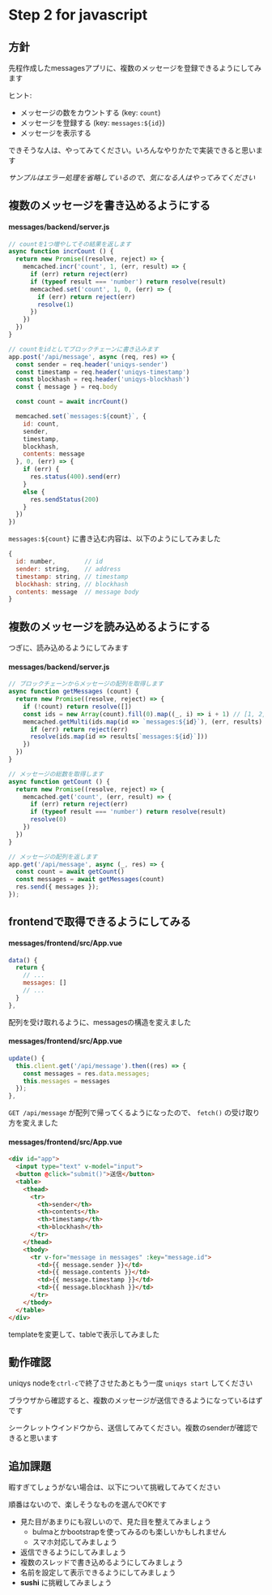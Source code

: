 # Step 2 for javascript
## 方針
先程作成したmessagesアプリに、複数のメッセージを登録できるようにしてみます

ヒント:

- メッセージの数をカウントする (key: `count`)
- メッセージを登録する (key: `messages:${id}`)
- メッセージを表示する

できそうな人は、やってみてください。いろんなやりかたで実装できると思います

*サンプルはエラー処理を省略しているので、気になる人はやってみてください*

## 複数のメッセージを書き込めるようにする

#### messages/backend/server.js
```js
// countを1つ増やしてその結果を返します
async function incrCount () {
  return new Promise((resolve, reject) => {
    memcached.incr('count', 1, (err, result) => {
      if (err) return reject(err)
      if (typeof result === 'number') return resolve(result)
      memcached.set('count', 1, 0, (err) => {
        if (err) return reject(err)
        resolve(1)
      })
    })
  })
}

// countをidとしてブロックチェーンに書き込みます
app.post('/api/message', async (req, res) => {
  const sender = req.header('uniqys-sender')
  const timestamp = req.header('uniqys-timestamp')
  const blockhash = req.header('uniqys-blockhash')
  const { message } = req.body

  const count = await incrCount()

  memcached.set(`messages:${count}`, {
    id: count,
    sender,
    timestamp,
    blockhash,
    contents: message
  }, 0, (err) => {
    if (err) {
      res.status(400).send(err)
    }
    else {
      res.sendStatus(200)
    }
  })
})
```

`messages:${count}` に書き込む内容は、以下のようにしてみました
```js
{
  id: number,        // id
  sender: string,    // address
  timestamp: string, // timestamp
  blockhash: string, // blockhash
  contents: message  // message body
}
```

## 複数のメッセージを読み込めるようにする
つぎに、読み込めるようにしてみます

#### messages/backend/server.js
```js
// ブロックチェーンからメッセージの配列を取得します
async function getMessages (count) {
  return new Promise((resolve, reject) => {
    if (!count) return resolve([])
    const ids = new Array(count).fill(0).map((_, i) => i + 1) // [1, 2, ..., count]
    memcached.getMulti(ids.map(id => `messages:${id}`), (err, results) => {
      if (err) return reject(err)
      resolve(ids.map(id => results[`messages:${id}`]))
    })
  })
}

// メッセージの総数を取得します
async function getCount () {
  return new Promise((resolve, reject) => {
    memcached.get('count', (err, result) => {
      if (err) return reject(err)
      if (typeof result === 'number') return resolve(result)
      resolve(0)
    })
  })
}

// メッセージの配列を返します
app.get('/api/message', async (_, res) => {
  const count = await getCount()
  const messages = await getMessages(count)
  res.send({ messages });
});
```

## frontendで取得できるようにしてみる

#### messages/frontend/src/App.vue
```js
data() {
  return {
    // ...
    messages: []
    // ...
  }
},
```
配列を受け取れるように、messagesの構造を変えました

#### messages/frontend/src/App.vue
```js
update() {
  this.client.get('/api/message').then((res) => {
    const messages = res.data.messages;
    this.messages = messages
  });
},
```
`GET /api/message` が配列で帰ってくるようになったので、 `fetch()` の受け取り方を変えました

#### messages/frontend/src/App.vue
```html
<div id="app">
  <input type="text" v-model="input">
  <button @click="submit()">送信</button>
  <table>
    <thead>
      <tr>
        <th>sender</th>
        <th>contents</th>
        <th>timestamp</th>
        <th>blockhash</th>
      </tr>
    </thead>
    <tbody>
      <tr v-for="message in messages" :key="message.id">
        <td>{{ message.sender }}</td>
        <td>{{ message.contents }}</td>
        <td>{{ message.timestamp }}</td>
        <td>{{ message.blockhash }}</td>
      </tr>
    </tbody>
  </table>
</div>
```
templateを変更して、tableで表示してみました

## 動作確認

uniqys nodeを`ctrl-c`で終了させたあともう一度 `uniqys start` してください

ブラウザから確認すると、複数のメッセージが送信できるようになっているはずです

シークレットウインドウから、送信してみてください。複数のsenderが確認できると思います

## 追加課題

暇すぎてしょうがない場合は、以下について挑戦してみてください

順番はないので、楽しそうなものを選んでOKです

- 見た目があまりにも寂しいので、見た目を整えてみましょう
  - bulmaとかbootstrapを使ってみるのも楽しいかもしれません
  - スマホ対応してみましょう
- 返信できるようにしてみましょう
- 複数のスレッドで書き込めるようにしてみましょう
- 名前を設定して表示できるようにしてみましょう
- **sushi** に挑戦してみましょう

